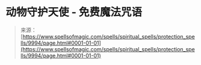 <!--yml

category: 未分类

date: 2024-06-12 18:46:30

-->

# 动物守护天使 - 免费魔法咒语

> 来源：[https://www.spellsofmagic.com/spells/spiritual_spells/protection_spells/9994/page.html#0001-01-01](https://www.spellsofmagic.com/spells/spiritual_spells/protection_spells/9994/page.html#0001-01-01)
